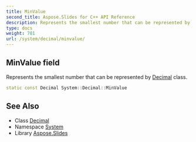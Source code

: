 ```yaml
---
title: MinValue
second_title: Aspose.Slides for C++ API Reference
description: Represents the smallest number that can be represented by Decimal class.
type: docs
weight: 781
url: /system/decimal/minvalue/
---
```

## MinValue field


Represents the smallest number that can be represented by [Decimal](../) class.

```cpp
static const Decimal System::Decimal::MinValue
```

## See Also

* Class [Decimal](../)
* Namespace [System](../../)
* Library [Aspose.Slides](../../../)